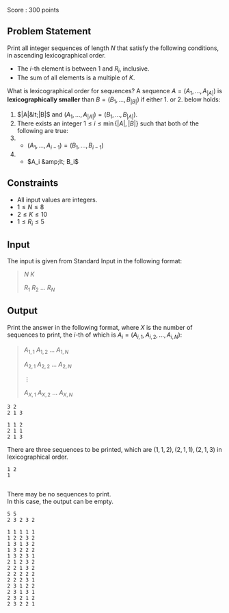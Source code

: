 Score : $300$ points

## Problem Statement

Print all integer sequences of length $N$ that satisfy the following conditions, in ascending lexicographical order.

- The $i$-th element is between $1$ and $R_i$, inclusive.
- The sum of all elements is a multiple of $K$.

 What is lexicographical order for sequences?
A sequence $A = (A_1, \ldots, A_{|A|})$ is **lexicographically smaller** than $B = (B_1, \ldots, B_{|B|})$ if either 1. or 2. below holds:

1. $|A|&lt;|B|$ and $(A_{1},\ldots,A_{|A|}) = (B_1,\ldots,B_{|A|})$.
2. There exists an integer $1\leq i\leq \min\{|A|,|B|\}$ such that both of the following are true:
1.    - $(A_{1},\ldots,A_{i-1}) = (B_1,\ldots,B_{i-1})$
2.    - $A_i &amp;lt; B_i$

## Constraints

- All input values are integers.
- $1 \le N \le 8$
- $2 \le K \le 10$
- $1 \le R_i \le 5$

## Input

The input is given from Standard Input in the following format:

> $N$ $K$
> 
> $R_1$ $R_2$ $\dots$ $R_N$

## Output

Print the answer in the following format, where $X$ is the number of sequences to print, the $i$-th of which is $A_i=(A_{i,1},A_{i,2},\dots,A_{i,N})$:

> $A_{1,1}$ $A_{1,2}$ $\dots$ $A_{1,N}$
> 
> $A_{2,1}$ $A_{2,2}$ $\dots$ $A_{2,N}$
> 
> $\vdots$
> 
> $A_{X,1}$ $A_{X,2}$ $\dots$ $A_{X,N}$

```input1
3 2
2 1 3
```

```output1
1 1 2
2 1 1
2 1 3
```

There are three sequences to be printed, which are $(1,1,2),(2,1,1),(2,1,3)$ in lexicographical order.

```input2
1 2
1
```

```output2

```

There may be no sequences to print.<br>
In this case, the output can be empty.

```input3
5 5
2 3 2 3 2
```

```output3
1 1 1 1 1
1 2 2 3 2
1 3 1 3 2
1 3 2 2 2
1 3 2 3 1
2 1 2 3 2
2 2 1 3 2
2 2 2 2 2
2 2 2 3 1
2 3 1 2 2
2 3 1 3 1
2 3 2 1 2
2 3 2 2 1
```